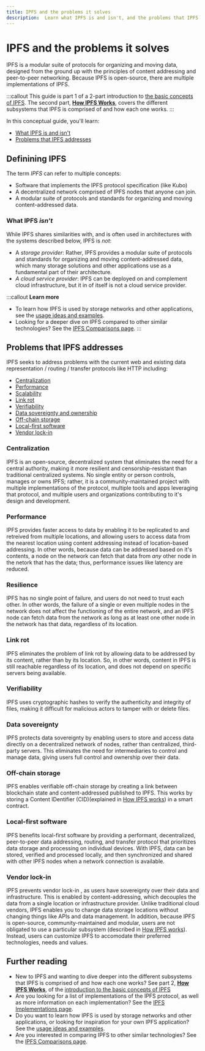 ```yaml
---
title: IPFS and the problems it solves
description:  Learn what IPFS is and isn't, and the problems that IPFS addresses.
---
```


# IPFS and the problems it solves

IPFS is a modular suite of <VueCustomTooltip label="A set of standards, rules or procedures for transmitting data between computers, including how the information will be structured and how each computer will send and receive it. Notable examples include TCP/IP, HTTP/S, SMTP, and DNS." underlined multiline is-medium is-bottom>protocols</VueCustomTooltip> for organizing and moving data, designed from the ground up with the principles of <VueCustomTooltip label="A way to address data by its hash rather than its location (IPs)." underlined multiline>content addressing</VueCustomTooltip> and <VueCustomTooltip label="A network of computers model in which each party has equivalent capabilities and can initiate a communication session." underlined multiline is-medium>peer-to-peer networking</VueCustomTooltip>. Because IPFS is <VueCustomTooltip label="Software released under a license that grants users the rights to use, study, change, and distribute the software and its source code to anyone and for any purpose. Open-source software is often developed in a collaborative public manner that encourages contributions from users." underlined multiline is-medium>open-source</VueCustomTooltip>, there are multiple <VueCustomTooltip label="Software, written in any programming language, with functionality to process and transmit content-addressed data as specified by the IPFS protocol. Some implementations are optimized for specific use cases or devices, or use different subsystems to handle content-addressed data." underlined multiline is-medium>implementations</VueCustomTooltip> of IPFS. 

:::callout
This guide is part 1 of a 2-part introduction to [the basic concepts of IPFS](../concepts/README.md#learn-the-basics). The second part, [**How IPFS Works**](../concepts/how-ipfs-works.md), covers the different subsystems that IPFS is comprised of and how each one works.
:::

In this conceptual guide, you'll learn:

- [What IPFS is and isn't](#definining-ipfs)
- [Problems that IPFS addresses](#problems-that-ipfs-addresses)

## Definining IPFS

The term _IPFS_ can refer to multiple concepts:

- Software that implements the IPFS protocol specification (like <VueCustomTooltip label="The first implementation of IPFS, written in Go." underlined multiline>Kubo</VueCustomTooltip>) 
- A 
<VueCustomTooltip label="A network of computers in which multiple servers act as a single processing point, without having a central server to manage network activity." underlined multiline is-medium>decentralized network</VueCustomTooltip> comprised of <VueCustomTooltip label="Computers participating in an IPFS network by running an IPFS implementation. Also referred to as peers" underlined multiline>IPFS nodes</VueCustomTooltip> that anyone can join.
- A modular suite of protocols and standards for organizing and moving content-addressed data.

### What IPFS _isn't_

While IPFS shares similarities with, and is often used in architectures with the systems described below, IPFS is _not_:

- A _storage provider_: Rather, IPFS  provides a modular suite of protocols and standards for organizing and moving content-addressed data, which many storage solutions and other applications use as a fundamental part of their architecture.
- _A <VueCustomTooltip label="An organization that provides its users with on-demand computing resources, such as databases and storage, over the internet." underlined multiline is-medium>cloud service provider</VueCustomTooltip>_: IPFS can be deployed on and complement cloud infrastructure, but it in of itself is not a cloud service provider.

:::callout
**Learn more**
- To learn how IPFS is used by storage networks and other applications, see the [usage ideas and examples](../concepts/usage-ideas-examples.md).
- Looking for a deeper dive on IPFS compared to other similar technologies? See the [IPFS Comparisons page](../concepts/comparisons.md).
:::

## Problems that IPFS addresses

IPFS seeks to address problems with the current web and existing data representation / routing / transfer protocols like <VueCustomTooltip label="A protocol for transferring data over the internet, mainly used for web browsing. It enables communication between a client (e.g. a web browser) and a server, where the client sends a request and the server returns a response with the requested information." underlined multiline is-medium>HTTP</VueCustomTooltip> including:

- [Centralization](#centralization)
- [Performance](#performance)
- [Scalability](#scalablity)
- [Link rot](#link-rot)
- [Verifiability](#verifiability)
- [Data sovereignty and ownership](#data-sovereignty)
- [Off-chain storage](#off-chain-storage)
- [Local-first software](#local-first-software)
- [Vendor lock-in](#vendor-lock-in)

### Centralization

IPFS is an open-source, decentralized system that eliminates the need for a central authority, making it more resilient and censorship-resistant than traditional centralized systems. No single entity or person controls, manages or owns IPFS; rather, it is a community-maintained project with multiple implementations of the protocol, multiple tools and apps leveraging that protocol, and multiple users and organizations contributing to it's design and development.

### Performance

IPFS provides faster access to data by enabling it to be replicated to and retreived from multiple locations, and allowing users to access data from the nearest location using content addressing instead of <VueCustomTooltip label="Data identified and linked to by it's location. An example is HTTP." underlined multiline>location-based addressing</VueCustomTooltip>. In other words, because data can be addressed based on it's contents, a node on the network can fetch that data from _any_ other node in the netork that has the data; thus, performance issues like latency are reduced. 

### Resilience 

IPFS has no single point of failure, and users do not need to trust each other. In other words, the failure of a single or even multiple nodes in the network does not affect the functioning of the entire network, and an IPFS node can fetch data from the network as long as at least one other node in the network has that data, regardless of its location.

### Link rot

IPFS eliminates the problem of <VueCustomTooltip label="The tendency for hyperlinks over time to cease pointing to their targeted file, web page, or server due to relocation of the resource to a new address, or the resource becoming permanently unavailable." underlined multiline>link rot</VueCustomTooltip> by allowing data to be addressed by its content, rather than by its location. So, in other words, content in IPFS is still reachable regardless of its location, and does not depend on specific servers being available.

### Verifiability

IPFS uses <VueCustomTooltip label="A function that takes some arbitrary input (content) and returns a fixed-length value. The exact same input data will always generate the same hash as output. There are numerous hash algorithms." underlined multiline is-medium>cryptographic hashes</VueCustomTooltip> to verify the authenticity and integrity of files, making it difficult for malicious actors to tamper with or delete files.

### Data sovereignty 

IPFS protects <VueCustomTooltip label="The idea that individuals or organizations have control over their own data and the ability to determine who can access and use it." underlined multiline is-medium>data sovereignty</VueCustomTooltip> by enabling users to store and access data directly on a decentralized network of nodes, rather than centralized, third-party servers. This eliminates the need for intermediaries to control and manage data, giving users full control and ownership over their data.

### Off-chain storage

IPFS enables verifiable <VueCustomTooltip label="Storage outside of a blockchain for data processed by the blockchain. Used to store large amounts of data that would be infeasible to store directly on a blockchain, improving scalability and efficiency." underlined multiline is-medium>off-chain storage</VueCustomTooltip> by creating a link between blockchain state and content-addressed published to IPFS. This works by storing a <VueCustomTooltip label="An address used to point to data in IPFS, based on the content itself, as opposed to the location." underlined multiline is-medium>Content IDentifier (CID)</VueCustomTooltip>(explained in [How IPFS works](#content-identifier-cid)) in a smart contract. 

### Local-first software

IPFS benefits <VueCustomTooltip label="Software in which data is stored and processed locally, and is then synchronized and shared with other devices when a network connection is available. By keeping data local, local-first software reduces dependency on internet connectivity, and emphasizes data sovereignty and privacy." underlined multiline is-medium>local-first software</VueCustomTooltip> by providing a performant, decentralized, peer-to-peer data addressing, routing, and transfer protocol that prioritizes data storage and processing on individual devices. With IPFS, data can be stored, verified and processed locally, and then synchronized and shared with other IPFS nodes when a network connection is available.

### Vendor lock-in

IPFS prevents <VueCustomTooltip label="When a user is forced to continue using a product (such as a cloud computing service), because switching to another vendor is impractical, costly, legally constrained, or technically non-trivial / incompatible." underlined multiline is-medium>vendor lock-in</VueCustomTooltip> , as users have sovereignty over their data and infrastructure. This is enabled by content-addressing, which decouples the data from a single location or infrastructure provider. Unlike traditional cloud vendors, IPFS enables you to change data storage locations without changing things like APIs and data management. In addition, because IPFS is open-source, community-maintained and modular, users are not obligated to use a particular subsystem (described in [How IPFS works](#how-ipfs-works)). Instead, users can customize IPFS to accomodate their preferred technologies, needs and values.

## Further reading

- New to IPFS and wanting to dive deeper into the different subsystems that IPFS is comprised of and how each one works? See part 2, [**How IPFS Works**](../concepts/how-ipfs-works.md), of the [introduction to the basic concepts of IPFS](../concepts/README.md#learn-the-basics)
- Are you looking for a list of implementations of the IPFS protocol, as well as more information on each implementation? See the [IPFS Implementations page](../concepts/ipfs-implementations.md).
- Do you want to learn how IPFS is used by storage networks and other applications, or looking for inspiration for your own IPFS application? See the [usage ideas and examples](../concepts/usage-ideas-examples.md).
- Are you interested in comparing IPFS to other similar technologies? See the [IPFS Comparisons page](../concepts/comparisons.md).